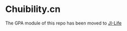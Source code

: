 # Chuibility.cn
The GPA module of this repo has been moved to [JI-Life](https://github.com/SJTU-UMJI-Tech/JI-Student-Web)
